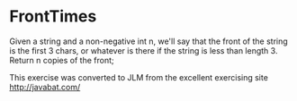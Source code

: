 
# FrontTimes #
Given a
string and a non-negative int n, we'll say that the front of the string
is the first 3 chars, or whatever is there if the string is less than
length 3. Return n copies of the front;

This exercise was converted to JLM from the excellent exercising site http://javabat.com/

